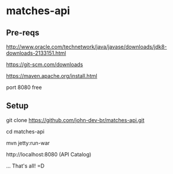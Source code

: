 # matches-api

## Pre-reqs

http://www.oracle.com/technetwork/java/javase/downloads/jdk8-downloads-2133151.html

https://git-scm.com/downloads

https://maven.apache.org/install.html

port 8080 free

## Setup

git clone https://github.com/john-dev-br/matches-api.git

cd matches-api

mvn jetty:run-war

http://localhost:8080 (API Catalog)

... That's all! =D

